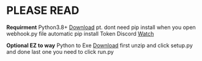 # PLEASE READ

**Requirment**
Python3.8+ [Download](https://www.python.org/ftp/python/3.8.0/python-3.8.0-amd64.exe) pt. dont need pip install when you open webhook.py file automatic pip install
Token Discord [Watch](https://youtu.be/YEgFvgg7ZPI)

**Optional EZ to way**
Python to Exe [Download](https://files.pythonhosted.org/packages/75/41/47a6dc3790d6c1310e067eaacd733cff2daa6f936f1d8747013ebab85b8e/auto-py-to-exe-2.10.1.tar.gz)
first unzip and click setup.py and done last one you need to click run.py
